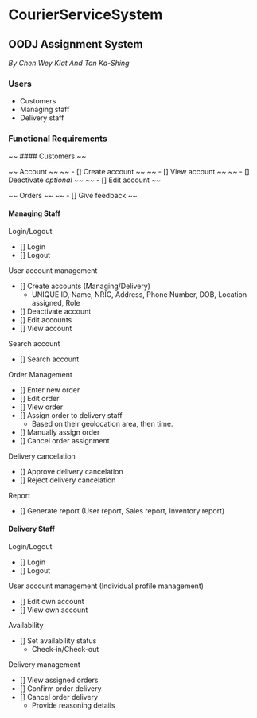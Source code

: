 # CourierServiceSystem
## OODJ Assignment System

*By Chen Wey Kiat And Tan Ka-Shing*


### Users
-   Customers
-	Managing staff
-	Delivery staff


### Functional Requirements

~~ #### Customers ~~


~~ Account ~~
~~ - []	Create account ~~
~~ - []	View account ~~
~~ - []	Deactivate *optional* ~~
~~ - []	Edit account ~~


~~ Orders ~~
~~ - []	Give feedback ~~


#### Managing Staff


Login/Logout
- []	Login
- []	Logout


User account management
- []	Create accounts (Managing/Delivery)
    - UNIQUE ID, Name, NRIC, Address, Phone Number, DOB, Location assigned, Role
- []	Deactivate account
- []	Edit accounts
- []	View account


Search account
- []	Search account


Order Management
- []	Enter new order
- []	Edit order
- []	View order
- []	Assign order to delivery staff
     - Based on their geolocation area, then time.
- []	Manually assign order
- []	Cancel order assignment


Delivery cancelation
- []	Approve delivery cancelation
- []	Reject delivery cancelation


Report
- []	Generate report (User report, Sales report, Inventory report)


#### Delivery Staff


Login/Logout
- []	Login
- []	Logout


User account management (Individual profile management)
- []	Edit own account
- []	View own account


Availability
- []	Set availability status
    - Check-in/Check-out
    
    
Delivery management
- []	View assigned orders
- []	Confirm order delivery
- []	Cancel order delivery
    - Provide reasoning details
